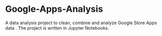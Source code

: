 # Google-Apps-Analysis
A data analysis project to clean, combine and analyze Google Store Apps data . The project is written in Jupyter Notebooks.
